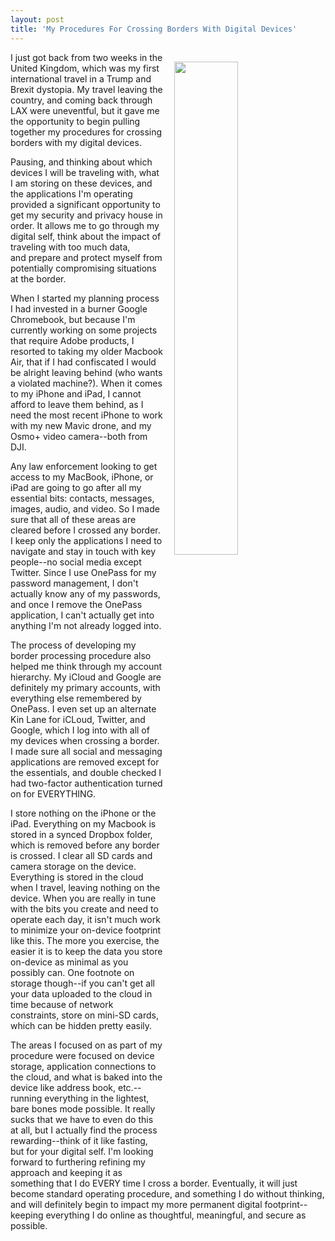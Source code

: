 ```yaml
---
layout: post
title: 'My Procedures For Crossing Borders With Digital Devices'
---
```

<p><img style="padding: 15px;" src="http://kinlane-productions.s3.amazonaws.com/api_evangelist_site/blog/border_crossing.jpg" alt="" width="45%" align="right" /></p>
<p>I just got back from two weeks in the United Kingdom, which was my first international travel in a Trump and Brexit&nbsp;dystopia. My travel leaving the country, and coming back through LAX were uneventful, but it gave me the opportunity to begin pulling together my procedures for crossing borders with my digital devices.&nbsp;</p>
<p>Pausing, and thinking about which devices I will be traveling with, what I am storing on these devices, and the applications I'm operating provided a significant opportunity to get my security and privacy house in order. It allows me to go through my digital self, think about the impact of traveling with too much data, and&nbsp;prepare and protect myself from potentially compromising situations at the border.</p>
<p>When I started my planning process I had invested in a burner Google Chromebook, but because I'm currently working on some projects that require Adobe products, I resorted to taking my older Macbook Air, that if I had confiscated I would be alright leaving behind (who wants a violated machine?). When it comes to my iPhone and iPad, I cannot afford to leave them behind, as I need the most recent iPhone to work with my new Mavic drone, and my Osmo+ video camera--both from DJI.</p>
<p>Any law enforcement looking to get access to my MacBook, iPhone, or iPad are going to go after all my essential bits: contacts, messages, images, audio, and video. So I made sure that all of these areas are cleared before I crossed any border. I keep only the applications I need to navigate and stay in touch with key people--no social media except Twitter. Since I use OnePass for my password management, I don't actually know any of my passwords, and once I remove the OnePass application, I can't actually get into anything I'm not already logged into.</p>
<p>The process of developing my border processing procedure also helped me think through my account hierarchy. My iCloud and Google are definitely my primary accounts, with everything else remembered&nbsp;by OnePass. I even set up an alternate Kin Lane for iCLoud, Twitter, and Google, which I log into with all of my devices when crossing a border. I made sure all social and messaging applications are removed except for the essentials, and double checked I had two-factor authentication turned on for EVERYTHING.</p>
<p>I store nothing on the iPhone or the iPad. Everything on my Macbook is stored in a synced Dropbox folder, which is removed before any border is crossed. I clear all SD cards and camera storage on the device. Everything is stored in the cloud when I travel, leaving nothing on the device. When you are really in tune with the bits you create and need to operate each day, it isn't much work to minimize your on-device footprint like this. The more you exercise, the easier it is to keep the data you store on-device as minimal as you possibly can. One footnote on storage though--if you can't get all your data uploaded to the cloud in time because of network constraints, store on mini-SD cards, which can be hidden pretty easily.</p>
<p>The areas I focused on as part of my procedure were focused on device storage,&nbsp;application connections to the cloud, and what is baked into the device like address book, etc.--running everything in the lightest, bare bones mode possible. It really sucks that we have to even do this at all, but I actually find the process rewarding--think of it like fasting, but for your digital self. I'm looking forward to furthering refining my approach and keeping it as something that I do EVERY time I cross a border. Eventually, it will just become standard operating procedure, and something I do without thinking, and will definitely begin to impact my more permanent digital footprint--keeping everything I do online as thoughtful, meaningful, and secure as possible.</p>